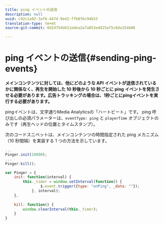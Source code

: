 ```yaml
---
title: ping イベントの送信
description: null
uuid: c92c1a92-3af6-4474-9e42-ffb8f6c94b33
translation-type: tm+mt
source-git-commit: 0d2d75dd411edea2a7a853ed425af5c6da154b06

---
```



# ping イベントの送信{#sending-ping-events}

**メインコンテンツに対しては、他にどのような API イベントが送信されているかに関係なく、再生を開始した 10 秒後から 10 秒ごとに ping イベントを発生させる必要があります。広告トラッキングの場合は、1秒ごとにpingイベントを実行する必要があります。**

pingイベントは、文字通りMedia Analyticsの「ハートビート」です。 ping 呼び出しの必須パラメーターは、`eventType: ping` と `playerTime` オブジェクトのみです（再生ヘッドの位置とタイムスタンプ）。

次のコードスニペットは、メインコンテンツの時間指定された ping メカニズム（10 秒間隔）を実装する 1 つの方法を示しています。

```js
... 
Pinger.init(10000); 
... 
Pinger.kill();

var Pinger = { 
    init: function(interval) { 
        this._timer = window.setInterval(function() { 
                $.event.trigger({type: "onPing", _data: ""}); 
            }, interval); 
    }, 
     
    kill: function() { 
        window.clearInterval(this._timer); 
    } 
}
```

